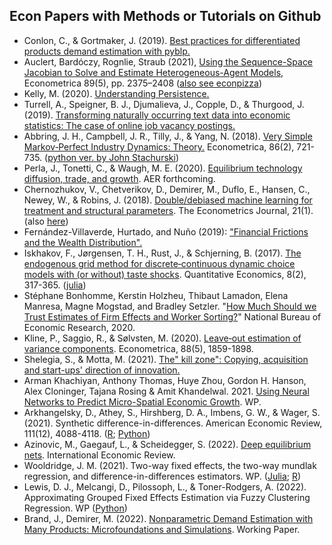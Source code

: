 ## Econ Papers with Methods or Tutorials on Github

- Conlon, C., & Gortmaker, J. (2019). [Best practices for differentiated products demand estimation with pyblp.](https://github.com/jeffgortmaker/pyblp)
- Auclert, Bardóczy, Rognlie, Straub (2021), [Using the Sequence-Space Jacobian to Solve and Estimate Heterogeneous-Agent Models](https://github.com/shade-econ/sequence-jacobian), Econometrica 89(5), pp. 2375–2408 ([also see econpizza](https://github.com/gboehl/econpizza))
- Kelly, M. (2020). [Understanding Persistence.](https://github.com/morganwkelly/persistence)
- Turrell, A., Speigner, B. J., Djumalieva, J., Copple, D., & Thurgood, J. (2019). [Transforming naturally occurring text data into economic statistics: The case of online job vacancy postings.](https://github.com/aeturrell/occupationcoder)
- Abbring, J. H., Campbell, J. R., Tilly, J., & Yang, N. (2018). [Very Simple Markov‐Perfect Industry Dynamics: Theory.](https://github.com/jtilly/very-simple-theory-replication) Econometrica, 86(2), 721-735. ([python ver. by John Stachurski](https://notes.quantecon.org/submission/5b569e1617fb4900153deb07))
- Perla, J., Tonetti, C., & Waugh, M. E. (2020). [Equilibrium technology diffusion, trade, and growth](https://github.com/jlperla/PerlaTonettiWaugh.jl). AER forthcoming.
- Chernozhukov, V., Chetverikov, D., Demirer, M., Duflo, E., Hansen, C., Newey, W., & Robins, J. (2018). [Double/debiased machine learning for treatment and structural parameters](https://github.com/DoubleML). The Econometrics Journal, 21(1). (also [here](https://github.com/MCKnaus/dmlmt))
- Fernández-Villaverde, Hurtado, and Nuño (2019): ["Financial Frictions and the Wealth Distribution".](https://github.com/jesusfv/financial-frictions)
- Iskhakov, F., Jørgensen, T. H., Rust, J., & Schjerning, B. (2017). [The endogenous grid method for discrete‐continuous dynamic choice models with (or without) taste shocks](https://github.com/fediskhakov/dcegm). Quantitative Economics, 8(2), 317-365. ([julia](https://github.com/floswald/DCEGM.jl))
- Stéphane Bonhomme, Kerstin Holzheu, Thibaut Lamadon, Elena Manresa, Magne Mogstad, and Bradley Setzler. "[How Much Should we Trust Estimates of Firm Effects and Worker Sorting?](https://github.com/tlamadon/pytwoway)" National Bureau of Economic Research, 2020.
- Kline, P., Saggio, R., & Sølvsten, M. (2020). [Leave‐out estimation of variance components](https://github.com/HighDimensionalEconLab/VarianceComponentsHDFE.jl). Econometrica, 88(5), 1859-1898.
- Shelegia, S., & Motta, M. (2021). [The" kill zone": Copying, acquisition and start-ups' direction of innovation.](https://github.com/manuelbieri/shelegia_motta_2021)
- Arman Khachiyan, Anthony Thomas, Huye Zhou, Gordon H. Hanson, Alex Cloninger, Tajana Rosing & Amit Khandelwal. 2021. [Using Neural Networks to Predict Micro-Spatial Economic Growth](https://github.com/thomas9t/spatial-econ-cnn). WP.
- Arkhangelsky, D., Athey, S., Hirshberg, D. A., Imbens, G. W., & Wager, S. (2021). Synthetic difference-in-differences. American Economic Review, 111(12), 4088-4118. ([R](https://github.com/synth-inference/synthdid); [Python](https://github.com/skranz/xsynthdid))
- Azinovic, M., Gaegauf, L., & Scheidegger, S. (2022). [Deep equilibrium nets](https://github.com/sischei/DeepEquilibriumNets). International Economic Review.
- Wooldridge, J. M. (2021). Two-way fixed effects, the two-way mundlak regression, and difference-in-differences estimators. WP. ([Julia](https://papers.ssrn.com/sol3/papers.cfm?abstract_id=3906345); [R](https://github.com/grantmcdermott/etwfe))
- Lewis, D. J., Melcangi, D., Pilossoph, L., & Toner-Rodgers, A. (2022). Approximating Grouped Fixed Effects Estimation via Fuzzy Clustering Regression. WP ([Python](https://github.com/yasin-simsek/fcr))
- Brand, J., Demirer, M. (2022). [Nonparametric Demand Estimation with Many Products: Microfoundations and Simulations](https://github.com/jamesbrandecon/ASCDemand.jl). Working Paper. 

